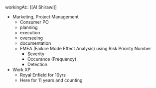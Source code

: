 workingAt:: [[Al Shirawi]]

- Marketing, Project Management
	- Consumer PO
	- planning
	- execution
	- overseeing
	- documentation
	- FMEA
	  (Failure Mode Effect Analysis) using Risk Priority Number
		- Severity
		- Occurance (Frequency)
		- Detection
- Work XP
	- Royal Enfield for 10yrs
	- Here for 11 years and counting